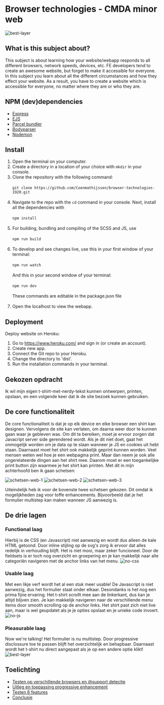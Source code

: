 # Browser technologies - CMDA minor web
![best-layer](https://user-images.githubusercontent.com/43337909/78035258-25bb1780-7369-11ea-998e-fe49ae3e6699.png)

## What is this subject about?
This subject is about learning how your website/webapp responds to all different browsers, network speeds, devices, etc. FE developers tend to create an awesome website, but forget to make it accessible for everyone. In this subject you learn about all the different circumstances and how they effect your website. As a result, you have to create a website which is accessible for everyone, no matter where they are or who they are.

## NPM (dev)dependencies
- [Express](https://expressjs.com/)
- [EJS](https://ejs.co/)
- [Parcel bundler](https://parceljs.org/)
- [Bodyparser](https://www.npmjs.com/package/body-parser)
- [Nodemon](https://www.npmjs.com/package/node-fetch)

## Install
1. Open the terminal on your computer.
2. Create a directory in a location of your choice with `mkdir` in your console.
3. Clone the repository with the following command:
<br></br>
`git clone https://github.com/Coenmathijssen/browser-technologies-1920.git`
<br></br>
4. Navigate to the repo with the `cd` command in your console. Next, install all the dependencies with 
<br></br>
`npm install`
<br></br>
5. For building, bundling and compiling of the SCSS and JS, use
<br></br>
`npm run build`
<br></br>
6. To develop and see changes live, use this in your first window of your terminal:
<br></br>
`npm run watch`
<br></br>
And this in your second window of your terminal:
<br></br>
`npm run dev`
<br></br>
These commands are editable in the package.json file
<br></br>
6. Open the localhost to view the webapp.

## Deployment
Deploy website on Heroku:
1. Go to https://www.heroku.com/ and sign in (or create an account).
2. Create new app.
3. Connect the Git repo to your Heroku.
4. Change the directory to 'dist'.
5. Run the installation commands in your terminal.

## Gekozen opdracht
Ik wil mijn eigen t-shirt-met-nerdy-tekst kunnen ontwerpen, printen, opslaan, en een volgende keer dat ik de site bezoek kunnen gebruiken.

## De core functionaliteit
De core functionaliteit is dat je op elk device en elke browser een shirt kan designen. Vervolgens de site kan verlaten, om daarna weer door te kunnen gaan waar je gebleven was. Om dit te bereiken, moet je ervoor zorgen dat Javacript server side gerendered wordt. Als je dit niet doet, gaat het onmogelijk worden om je data op te slaan wanneer je JS en cookies uit hebt staan. Daarnaast moet het shirt ook makkelijk geprint kunnen worden. Veel mensen weten wel hoe je een webpagina print. Maar dan neem je ook alle ongerelateerde dingen aan het shirt mee. Daarom moet er een toegankelijke print button zijn waarmee je het shirt kan printen. Met dit in mijn achterhoofd ben ik gaan schetsen:

![schetsen-web-1](https://user-images.githubusercontent.com/43337909/78036649-daa20400-736a-11ea-9d85-f31ca4e72adc.jpg)
![schetsen-web-2](https://user-images.githubusercontent.com/43337909/78036662-dc6bc780-736a-11ea-98b9-8db0f6319c87.jpg)
![schetsen-web-3](https://user-images.githubusercontent.com/43337909/78036669-dd9cf480-736a-11ea-9e2c-ae28981b30fe.jpg)

Uiteindelijk heb ik voor de bovenste twee schetsen gekozen. Dit omdat ik mogelijkheden zag voor toffe enhancements. Bijvoorbeeld dat je het formulier multistep kan maken wanneer JS aanwezig is. 

## De drie lagen
### Functional laag
Hierbij is de CSS (en Javascript) niet aanwezig en wordt dus alleen de kale HTML getoond. Door inline stijling op de svg's zorg ik ervoor dat alles redelijk in verhouding blijft. Het is niet mooi, maar zeker funcioneel. Door de fieldsets is er toch nog overzicht en groepering en je kan makkelijk naar alle categoriën navigeren met de anchor links van het menu.
![no-css](https://user-images.githubusercontent.com/43337909/78037023-47b59980-736b-11ea-9239-ceb8f1070639.png)

### Usable laag
Met een likje verf wordt het al een stuk meer usable! De Javascript is niet aanwezig, dus het formulier staat onder elkaar. Desondanks is het nog een prima fijne ervaring. Het t-shirt scrollt mee aan de linkerkant, dus kan je altijd blijven zien. Je kan makkelijk navigeren naar de verschillende menu items door smooth scrolling op de anchor links. Het shirt past zich niet live aan, maar is wel geupdatet als je je opties opslaat en je unieke code invoert.
![no-js](https://user-images.githubusercontent.com/43337909/78037038-4c7a4d80-736b-11ea-8711-733c60073ae0.png)

### Pleasurable laag
Now we're talking! Het formulier is nu multistep. Door progressive disclossure toe te passen blijft het overzichtelijk en behapbaar. Daarnaast wordt het t-shirt nu direct aangepast als je op een andere optie klikt! 
![best-layer](https://user-images.githubusercontent.com/43337909/78037053-50a66b00-736b-11ea-8f5c-f7eadbc7c61d.png)

## Toelichting
- [Testen op verschillende browsers en @support detectie](https://github.com/Coenmathijssen/browser-technologies-1920/wiki/Testen-op-verschillende-browsers-&-feature-detectie)
- [Uitleg en toepassing progressive enhancement](https://github.com/Coenmathijssen/browser-technologies-1920/wiki/Uitleg-en-toepassing-progressive-enhancement)
- [Testen 8 features](https://github.com/Coenmathijssen/browser-technologies-1920/wiki/Testen-8-features)
- [Conclusie](https://github.com/Coenmathijssen/browser-technologies-1920/wiki/Conclusie)
